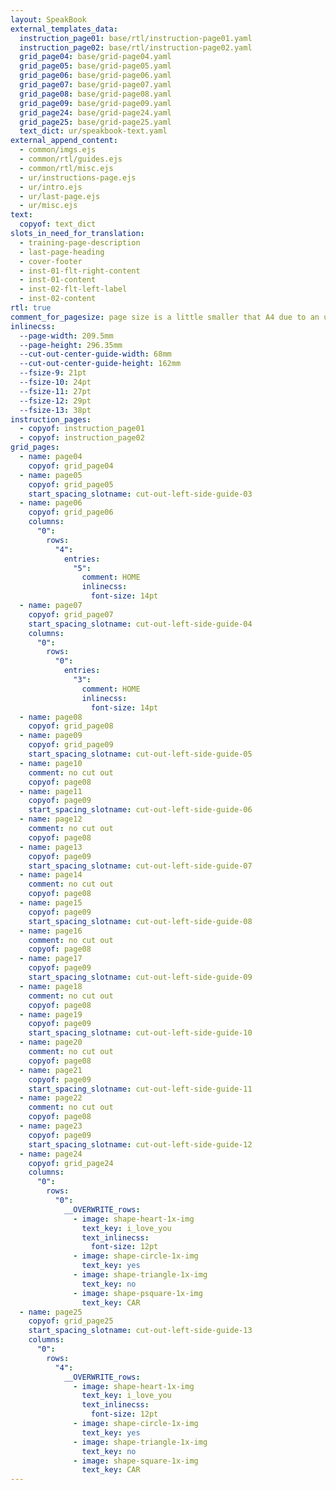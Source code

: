 ```yaml
---
layout: SpeakBook
external_templates_data:
  instruction_page01: base/rtl/instruction-page01.yaml
  instruction_page02: base/rtl/instruction-page02.yaml
  grid_page04: base/grid-page04.yaml
  grid_page05: base/grid-page05.yaml
  grid_page06: base/grid-page06.yaml
  grid_page07: base/grid-page07.yaml
  grid_page08: base/grid-page08.yaml
  grid_page09: base/grid-page09.yaml
  grid_page24: base/grid-page24.yaml
  grid_page25: base/grid-page25.yaml
  text_dict: ur/speakbook-text.yaml
external_append_content:
  - common/imgs.ejs
  - common/rtl/guides.ejs
  - common/rtl/misc.ejs
  - ur/instructions-page.ejs
  - ur/intro.ejs
  - ur/last-page.ejs
  - ur/misc.ejs
text:
  copyof: text_dict
slots_in_need_for_translation:
  - training-page-description
  - last-page-heading
  - cover-footer
  - inst-01-flt-right-content
  - inst-01-content
  - inst-02-flt-left-label
  - inst-02-content
rtl: true
comment_for_pagesize: page size is a little smaller that A4 due to an unknown issue with pdf renderer
inlinecss:
  --page-width: 209.5mm
  --page-height: 296.35mm
  --cut-out-center-guide-width: 68mm
  --cut-out-center-guide-height: 162mm
  --fsize-9: 21pt
  --fsize-10: 24pt
  --fsize-11: 27pt
  --fsize-12: 29pt
  --fsize-13: 38pt
instruction_pages:
  - copyof: instruction_page01
  - copyof: instruction_page02
grid_pages:
  - name: page04
    copyof: grid_page04
  - name: page05
    copyof: grid_page05
    start_spacing_slotname: cut-out-left-side-guide-03
  - name: page06
    copyof: grid_page06
    columns:
      "0":
        rows:
          "4":
            entries:
              "5":
                comment: HOME
                inlinecss:
                  font-size: 14pt
  - name: page07
    copyof: grid_page07
    start_spacing_slotname: cut-out-left-side-guide-04
    columns:
      "0":
        rows:
          "0":
            entries:
              "3":
                comment: HOME
                inlinecss:
                  font-size: 14pt
  - name: page08
    copyof: grid_page08
  - name: page09
    copyof: grid_page09
    start_spacing_slotname: cut-out-left-side-guide-05
  - name: page10
    comment: no cut out
    copyof: page08
  - name: page11
    copyof: page09
    start_spacing_slotname: cut-out-left-side-guide-06
  - name: page12
    comment: no cut out
    copyof: page08
  - name: page13
    copyof: page09
    start_spacing_slotname: cut-out-left-side-guide-07
  - name: page14
    comment: no cut out
    copyof: page08
  - name: page15
    copyof: page09
    start_spacing_slotname: cut-out-left-side-guide-08
  - name: page16
    comment: no cut out
    copyof: page08
  - name: page17
    copyof: page09
    start_spacing_slotname: cut-out-left-side-guide-09
  - name: page18
    comment: no cut out
    copyof: page08
  - name: page19
    copyof: page09
    start_spacing_slotname: cut-out-left-side-guide-10
  - name: page20
    comment: no cut out
    copyof: page08
  - name: page21
    copyof: page09
    start_spacing_slotname: cut-out-left-side-guide-11
  - name: page22
    comment: no cut out
    copyof: page08
  - name: page23
    copyof: page09
    start_spacing_slotname: cut-out-left-side-guide-12
  - name: page24
    copyof: grid_page24
    columns:
      "0":
        rows:
          "0":
            __OVERWRITE_rows:
              - image: shape-heart-1x-img
                text_key: i_love_you
                text_inlinecss:
                  font-size: 12pt
              - image: shape-circle-1x-img
                text_key: yes
              - image: shape-triangle-1x-img
                text_key: no
              - image: shape-psquare-1x-img
                text_key: CAR
  - name: page25
    copyof: grid_page25
    start_spacing_slotname: cut-out-left-side-guide-13
    columns:
      "0":
        rows:
          "4":
            __OVERWRITE_rows:
              - image: shape-heart-1x-img
                text_key: i_love_you
                text_inlinecss:
                  font-size: 12pt
              - image: shape-circle-1x-img
                text_key: yes
              - image: shape-triangle-1x-img
                text_key: no
              - image: shape-square-1x-img
                text_key: CAR
---
```


